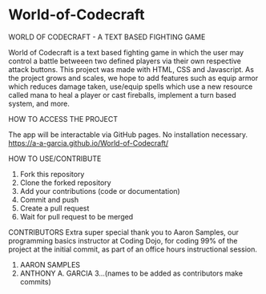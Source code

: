 # World-of-Codecraft

WORLD OF CODECRAFT - A TEXT BASED FIGHTING GAME

World of Codecraft is a text based fighting game in which the user may control a battle betweeen two defined players via their own respective attack buttons.
This project was made with HTML, CSS and Javascript. As the project grows and scales, we hope to add features such as equip armor which reduces damage taken, use/equip
spells which use a new resource called mana to heal a player or cast fireballs, implement a turn based system, and more.

HOW TO ACCESS THE PROJECT

The app will be interactable via GitHub pages. No installation necessary. https://a-a-garcia.github.io/World-of-Codecraft/

HOW TO USE/CONTRIBUTE

1. Fork this repository
2. Clone the forked repository
3. Add your contributions (code or documentation)
4. Commit and push
5. Create a pull request
6. Wait for pull request to be merged

CONTRIBUTORS
Extra super special thank you to Aaron Samples, our programming basics instructor at Coding Dojo, for coding 99% of the project at the initial commit, as part of an office hours instructional session.

1. AARON SAMPLES
2. ANTHONY A. GARCIA
3...(names to be added as contributors make commits)


